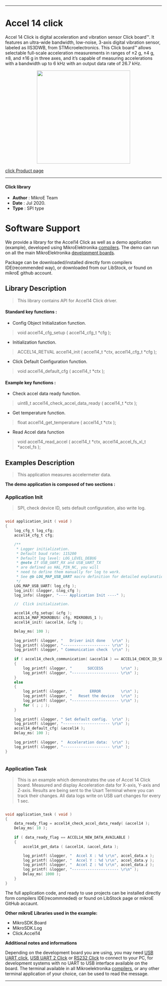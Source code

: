 
---
# Accel 14 click

Accel 14 Click is digital acceleration and vibration sensor Click board™. It features an ultra-wide bandwidth, low-noise, 3-axis digital vibration sensor, labeled as IIS3DWB, from STMicroelectronics. This Click board™ allows selectable full-scale acceleration measurements in ranges of ±2 g, ±4 g, ±8, and ±16 g in three axes, and it’s capable of measuring accelerations with a bandwidth up to 6 kHz with an output data rate of 26.7 kHz.

<p align="center">
  <img src="https://download.mikroe.com/images/click_for_ide/accel14_click.png" height=300px>
</p>

[click Product page](https://www.mikroe.com/accel-14-click)

---


#### Click library 

- **Author**        : MikroE Team
- **Date**          : Jul 2020.
- **Type**          : SPI type


# Software Support

We provide a library for the Accel14 Click 
as well as a demo application (example), developed using MikroElektronika 
[compilers](https://shop.mikroe.com/compilers). 
The demo can run on all the main MikroElektronika [development boards](https://shop.mikroe.com/development-boards).

Package can be downloaded/installed directly form compilers IDE(recommended way), or downloaded from our LibStock, or found on mikroE github account. 

## Library Description

> This library contains API for Accel14 Click driver.

#### Standard key functions :

- Config Object Initialization function.
> void accel14_cfg_setup ( accel14_cfg_t *cfg ); 
 
- Initialization function.
> ACCEL14_RETVAL accel14_init ( accel14_t *ctx, accel14_cfg_t *cfg );

- Click Default Configuration function.
> void accel14_default_cfg ( accel14_t *ctx );


#### Example key functions :

- Check accel data ready function.
> uint8_t accel14_check_accel_data_ready ( accel14_t *ctx );
 
- Get temperature function.
> float accel14_get_temperature ( accel14_t *ctx );

- Read Accel data function
> void accel14_read_accel ( accel14_t *ctx, accel14_accel_fs_xl_t *accel_fs );

## Examples Description

> This application measures accelermeter data.

**The demo application is composed of two sections :**

### Application Init 

> SPI, check device ID, sets default configuration, also write log.

```c

void application_init ( void )
{
    log_cfg_t log_cfg;
    accel14_cfg_t cfg;

    /** 
     * Logger initialization.
     * Default baud rate: 115200
     * Default log level: LOG_LEVEL_DEBUG
     * @note If USB_UART_RX and USB_UART_TX 
     * are defined as HAL_PIN_NC, you will 
     * need to define them manually for log to work. 
     * See @b LOG_MAP_USB_UART macro definition for detailed explanation.
     */
    LOG_MAP_USB_UART( log_cfg );
    log_init( &logger, &log_cfg );
    log_info( &logger, "---- Application Init ----" );

    //  Click initialization.

    accel14_cfg_setup( &cfg );
    ACCEL14_MAP_MIKROBUS( cfg, MIKROBUS_1 );
    accel14_init( &accel14, &cfg );

    Delay_ms( 100 );
    
    log_printf( &logger, "   Driver init done   \r\n" );
    log_printf( &logger, "--------------------- \r\n" );
    log_printf( &logger, " Communication check  \r\n" );
    
    if ( accel14_check_communication( &accel14 ) == ACCEL14_CHECK_ID_SUCCESS )
    {
        log_printf( &logger, "       SUCCESS        \r\n" );
        log_printf( &logger, "--------------------- \r\n" );
    }
    else
    {
        log_printf( &logger, "        ERROR         \r\n" );
        log_printf( &logger, "   Reset the device   \r\n" );
        log_printf( &logger, "--------------------- \r\n" );
        for ( ; ; );
    }
    
    log_printf( &logger, " Set default config.  \r\n" );
    log_printf( &logger, "--------------------- \r\n" );
    accel14_default_cfg( &accel14 );
    Delay_ms( 100 );
    
    log_printf( &logger, "  Acceleration data:  \r\n" );
    log_printf( &logger, "--------------------- \r\n" );
}
  
```

### Application Task

> This is an example which demonstrates the use of Accel 14 Click board.
> Measured and display Acceleration data for X-axis, Y-axis and Z-axis.
> Results are being sent to the Usart Terminal where you can track their changes.
> All data logs write on USB uart changes for every 1 sec.

```c

void application_task ( void )
{
    data_ready_flag = accel14_check_accel_data_ready( &accel14 );
    Delay_ms( 10 );
    
    if ( data_ready_flag == ACCEL14_NEW_DATA_AVAILABLE )
    {
        accel14_get_data ( &accel14, &accel_data );

        log_printf( &logger, "  Accel X : %d \r\n", accel_data.x );
        log_printf( &logger, "  Accel Y : %d \r\n", accel_data.y );
        log_printf( &logger, "  Accel Z : %d \r\n", accel_data.z );
        log_printf( &logger, "--------------------- \r\n" );
        Delay_ms( 1000 );
    }
} 

```


The full application code, and ready to use projects can be  installed directly form compilers IDE(recommneded) or found on LibStock page or mikroE GitHub accaunt.

**Other mikroE Libraries used in the example:** 

- MikroSDK.Board
- MikroSDK.Log
- Click.Accel14

**Additional notes and informations**

Depending on the development board you are using, you may need 
[USB UART click](https://shop.mikroe.com/usb-uart-click), 
[USB UART 2 Click](https://shop.mikroe.com/usb-uart-2-click) or 
[RS232 Click](https://shop.mikroe.com/rs232-click) to connect to your PC, for 
development systems with no UART to USB interface available on the board. The 
terminal available in all Mikroelektronika 
[compilers](https://shop.mikroe.com/compilers), or any other terminal application 
of your choice, can be used to read the message.



---
